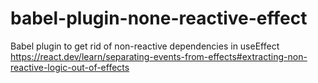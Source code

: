 # babel-plugin-none-reactive-effect
Babel plugin to get rid of non-reactive dependencies in useEffect
https://react.dev/learn/separating-events-from-effects#extracting-non-reactive-logic-out-of-effects
